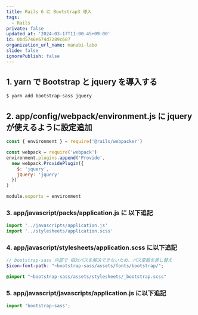 ```yaml
---
title: Rails 6 に Bootstrap3 導入
tags:
  - Rails
private: false
updated_at: '2024-03-17T11:00:45+09:00'
id: 0bd5746e674d7289c687
organization_url_name: manabi-labo
slide: false
ignorePublish: false
---
```

## 1. yarn で Bootstrap と jquery を導入する

```sh
$ yarn add bootstrap-sass jquery
```

## 2. app/config/webpack/environment.js に jquery が使えるように設定追加

```ruby:app/config/webpack/environment.js
const { environment } = require('@rails/webpacker')

const webpack = require('webpack')
environment.plugins.append('Provide',
  new webpack.ProvidePlugin({
    $: 'jquery',
    jQuery: 'jquery'
  })
)

module.exports = environment
```

### 3. app/javascript/packs/application.js に 以下追記

```js:app/javascript/packs/application.js
import '../javascripts/application.js'
import '../stylesheets/application.scss'
```

### 4. app/javascript/stylesheets/application.scss に以下追記

```scss:app/javascript/stylesheets/application.scss
// bootstrap-sass 内部で 相対パスを解決できないため、パス変数を差し替え
$icon-font-path: "~bootstrap-sass/assets/fonts/bootstrap/";

@import "~bootstrap-sass/assets/stylesheets/_bootstrap.scss"
```

### 5. app/javascript/javascripts/application.js に以下追記

```js:app/javascript/javascripts/application.js
import 'bootstrap-sass';
```

